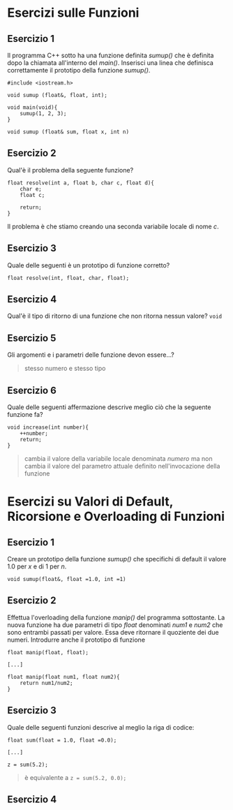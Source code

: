 # Esercizi sulle Funzioni
## Esercizio 1
Il programma C++ sotto ha una funzione definita _sumup()_ che è definita dopo la chiamata all'interno del _main()_. Inserisci una linea che definisca correttamente il prototipo della funzione _sumup()_.
```
#include <iostream.h>

void sumup (float&, float, int);

void main(void){
    sumup(1, 2, 3);
}

void sumup (float& sum, float x, int n)
```

## Esercizio 2
Qual'è il problema della seguente funzione?
```
float resolve(int a, float b, char c, float d){
    char e;
    float c;

    return;
}
```

Il problema è che stiamo creando una seconda variabile locale di nome _c_.

## Esercizio 3
Quale delle seguenti è un prototipo di funzione corretto?

`float resolve(int, float, char, float);`

## Esercizio 4
Qual'è il tipo di ritorno di una funzione che non ritorna nessun valore?
`void`

## Esercizio 5
Gli argomenti e i parametri delle funzione devon essere...?
> stesso numero e stesso tipo

## Esercizio 6
Quale delle seguenti affermazione descrive meglio ciò che la seguente funzione fa?
```
void increase(int number){
    ++number;
    return;
}
```
> cambia il valore della variabile locale denominata _numero_ ma non cambia il valore del parametro attuale definito nell'invocazione della funzione

# Esercizi su Valori di Default, Ricorsione e Overloading di Funzioni
## Esercizio 1
Creare un prototipo della funzione _sumup()_ che specifichi di default il valore 1.0 per _x_ e di 1 per _n_.

`void sumup(float&, float =1.0, int =1)`

## Esercizio 2
Effettua l'overloading della funzione _manip()_ del programma sottostante. La nuova funzione ha due parametri di tipo _float_ denominati _num1_ e _num2_ che sono entrambi passati per valore. Essa deve ritornare il quoziente dei due numeri. Introdurre anche il prototipo di funzione

```
float manip(float, float);

[...]

float manip(float num1, float num2){
    return num1/num2;
}
```

## Esercizio 3
Quale delle seguenti funzioni descrive al meglio la riga di codice:
```
float sum(float = 1.0, float =0.0);

[...]

z = sum(5.2);
```

> è equivalente a `z = sum(5.2, 0.0);`

## Esercizio 4
